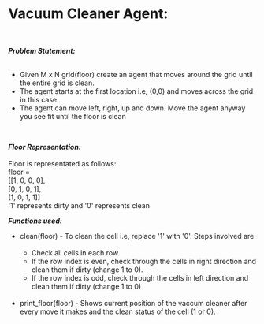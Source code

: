 <b><h1>Vacuum Cleaner Agent:</h1></b><br>

<b><i>Problem Statement:</i></b><br><br>
<ul>
<li>Given M x N grid(floor) create an agent that moves around the grid until the entire grid is clean.</li> 
<li>The agent starts at the first location i.e, (0,0) and moves across the grid in this case.</li>
<li>The agent can move left, right, up and down. Move the agent anyway you see fit until the floor is clean</li>
</ul><br>

<b><i>Floor Representation:</i></b><br><br>
Floor is representated as follows:<br>
floor = <br>[[1, 0, 0, 0], <br>[0, 1, 0, 1],<br> [1, 0, 1, 1]]<BR>
'1' represents dirty and '0' represents clean<br>

<b><i>Functions used:</i></b><br>
<ul>
<li>clean(floor) - To clean the cell i.e, replace '1' with '0'. Steps involved are:<br><br>
<ul>
<li>Check all cells in each row.</li>
<li>If the row index is even, check through the cells in right direction and clean them if dirty (change 1 to 0).</li>
<li>If the row index is odd, check through the cells in left direction and clean them if dirty (change 1 to 0)</li>
</ul></li><br>
<li>print_floor(floor) - Shows current position of the vaccum cleaner after every move it makes and the clean status of the cell (1 or 0).</li>
</ul>
